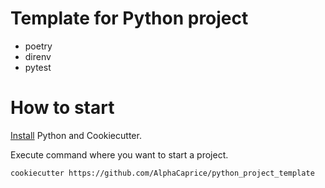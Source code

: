 # Template for Python project

- poetry
- direnv
- pytest

# How to start

[Install](https://cookiecutter.readthedocs.io/en/1.7.2/installation.html) Python and Cookiecutter.

Execute command where you want to start a project.
```
cookiecutter https://github.com/AlphaCaprice/python_project_template
```
